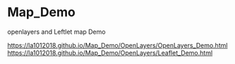 # Map_Demo
openlayers and Leftlet map Demo

https://la1012018.github.io/Map_Demo/OpenLayers/OpenLayers_Demo.html
https://la1012018.github.io/Map_Demo/OpenLayers/Leaflet_Demo.html
